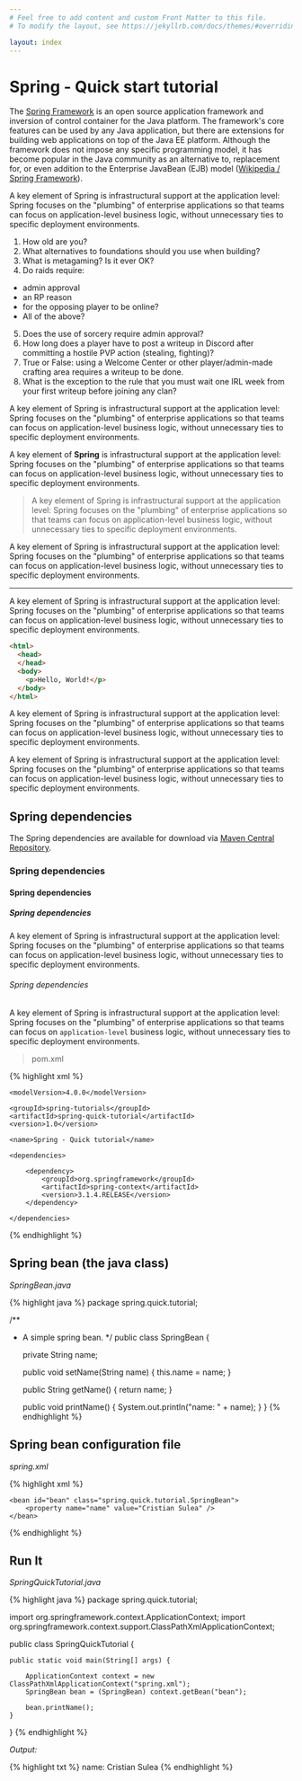 ```yaml
---
# Feel free to add content and custom Front Matter to this file.
# To modify the layout, see https://jekyllrb.com/docs/themes/#overriding-theme-defaults

layout: index
---
```


# Spring - Quick start tutorial

The [Spring Framework](http://spring.io) is an open source application framework and inversion of control container for the Java platform.
The framework's core features can be used by any Java application, but there are extensions for building web applications on top of the Java EE platform.
Although the framework does not impose any specific programming model, it has become popular in the Java community as an alternative to, replacement for,
or even addition to the Enterprise JavaBean (EJB) model ([Wikipedia / Spring Framework](http://en.wikipedia.org/wiki/Spring_Framework)).

A key element of Spring is infrastructural support at the application level: Spring focuses on the "plumbing" of enterprise applications so that teams can focus on application-level business logic, without unnecessary ties to specific deployment environments.

1. How old are you?
2. What alternatives to foundations should you use when building?
3. What is metagaming? Is it ever OK?
4. Do raids require:
  - admin approval
  - an RP reason
  - for the opposing player to be online?
  - All of the above?
5. Does the use of sorcery require admin approval?
6. How long does a player have to post a writeup in Discord after committing a hostile PVP action (stealing, fighting)?
7. True or False: using a Welcome Center or other player/admin-made crafting area requires a writeup to be done.
8. What is the exception to the rule that you must wait one IRL week from your first writeup before joining any clan?

A key element of Spring is infrastructural support at the application level: Spring focuses on the "plumbing" of enterprise applications so that teams can focus on application-level business logic, without unnecessary ties to specific deployment environments.

A key element of **Spring** is infrastructural support at the application level: Spring focuses on the "plumbing" of enterprise applications so that teams can focus on application-level business logic, without unnecessary ties to specific deployment environments.

> A key element of Spring is infrastructural support at the application level: Spring focuses on the "plumbing" of enterprise applications so that teams can focus on application-level business logic, without unnecessary ties to specific deployment environments.

A key element of Spring is infrastructural support at the application level: Spring focuses on the "plumbing" of enterprise applications so that teams can focus on application-level business logic, without unnecessary ties to specific deployment environments.

---

A key element of Spring is infrastructural support at the application level: Spring focuses on the "plumbing" of enterprise applications so that teams can focus on application-level business logic, without unnecessary ties to specific deployment environments.

```html
<html>
  <head>
  </head>
  <body>
    <p>Hello, World!</p>
  </body>
</html>
```

A key element of Spring is infrastructural support at the application level: Spring focuses on the "plumbing" of enterprise applications so that teams can focus on application-level business logic, without unnecessary ties to specific deployment environments.

A key element of Spring is infrastructural support at the application level: Spring focuses on the "plumbing" of enterprise applications so that teams can focus on application-level business logic, without unnecessary ties to specific deployment environments.

## Spring dependencies

The Spring dependencies are available for download via [Maven Central Repository](http://search.maven.org).

### Spring dependencies

#### Spring dependencies

##### Spring dependencies

A key element of Spring is infrastructural support at the application level: Spring focuses on the "plumbing" of enterprise applications so that teams can focus on application-level business logic, without unnecessary ties to specific deployment environments.

###### Spring dependencies

A key element of Spring is infrastructural support at the application level: Spring focuses on the "plumbing" of enterprise applications so that teams can focus on <code>application-level</code> business logic, without unnecessary ties to specific deployment environments.

> pom.xml

{% highlight xml %}
<PJproject
    xmlns="http://maven.apache.org/POM/4.0.0"
    xmlns:xsi="http://www.w3.org/2001/XMLSchema-instance"
    xsi:schemaLocation="http://maven.apache.org/POM/4.0.0
                        http://maven.apache.org/xsd/maven-4.0.0.xsd">
 
    <modelVersion>4.0.0</modelVersion>
 
    <groupId>spring-tutorials</groupId>
    <artifactId>spring-quick-tutorial</artifactId>
    <version>1.0</version>
 
    <name>Spring - Quick tutorial</name>
 
    <dependencies>
 
        <dependency>
            <groupId>org.springframework</groupId>
            <artifactId>spring-context</artifactId>
            <version>3.1.4.RELEASE</version>
        </dependency>
 
    </dependencies>
 
</project>
{% endhighlight %}


## Spring bean (the java class)

*SpringBean.java*

{% highlight java %}
package spring.quick.tutorial;

/**
 * A simple spring bean.
 */
public class SpringBean {

    private String name;

    public void setName(String name) {
        this.name = name;
    }

    public String getName() {
        return name;
    }

    public void printName() {
        System.out.println("name: " + name);
    }
}
{% endhighlight %}


## Spring bean configuration file

*spring.xml*

{% highlight xml %}
<beans
    xmlns="http://www.springframework.org/schema/beans"
    xmlns:xsi="http://www.w3.org/2001/XMLSchema-instance"
    xsi:schemaLocation="http://www.springframework.org/schema/beans
                        http://www.springframework.org/schema/beans/spring-beans-3.1.xsd">

    <bean id="bean" class="spring.quick.tutorial.SpringBean">
        <property name="name" value="Cristian Sulea" />
    </bean>

</beans>
{% endhighlight %}


## Run It

*SpringQuickTutorial.java*

{% highlight java %}
package spring.quick.tutorial;

import org.springframework.context.ApplicationContext;
import org.springframework.context.support.ClassPathXmlApplicationContext;

public class SpringQuickTutorial {

    public static void main(String[] args) {

        ApplicationContext context = new ClassPathXmlApplicationContext("spring.xml");
        SpringBean bean = (SpringBean) context.getBean("bean");

        bean.printName();
    }
}
{% endhighlight %}

*Output:*

{% highlight txt %}
name: Cristian Sulea
{% endhighlight %}
